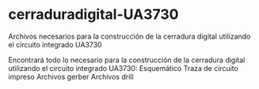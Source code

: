 # cerraduradigital-UA3730
Archivos necesarios para la construcción de la cerradura digital utilizando el circuito integrado UA3730

Encontrará todo lo necesario para la construcción de la cerradura digital utilizando el circuito integrado UA3730:
Esquemático
Traza de circuito impreso
Archivos gerber
Archivos drill

